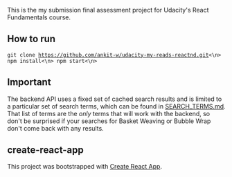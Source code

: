 This is the my submission final assessment project for Udacity's React Fundamentals course.

## How to run
<code>git clone https://github.com/ankit-w/udacity-my-reads-reactnd.git<\n>
npm install<\n>
npm start<\n></code>

## Important
The backend API uses a fixed set of cached search results and is limited to a particular set of search terms, which can be found in [SEARCH_TERMS.md](SEARCH_TERMS.md). That list of terms are the _only_ terms that will work with the backend, so don't be surprised if your searches for Basket Weaving or Bubble Wrap don't come back with any results. 

## create-react-app

This project was bootstrapped with [Create React App](https://github.com/facebookincubator/create-react-app). 
